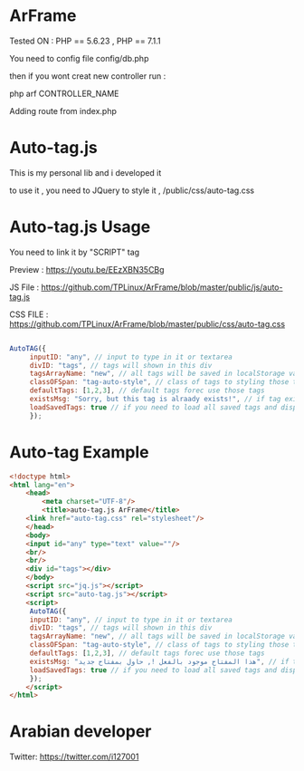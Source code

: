 # ArFrame

Tested ON : PHP == 5.6.23 , PHP == 7.1.1


You need to config file  config/db.php

then if you wont creat new controller 
run :

php arf CONTROLLER_NAME

Adding route from index.php

# Auto-tag.js

This is my personal lib and i developed it

to use it , you need to JQuery 
to style it , /public/css/auto-tag.css

# Auto-tag.js Usage

You need to link it by "SCRIPT" tag

Preview : https://youtu.be/EEzXBN35CBg

JS File : https://github.com/TPLinux/ArFrame/blob/master/public/js/auto-tag.js 

CSS FILE : https://github.com/TPLinux/ArFrame/blob/master/public/css/auto-tag.css


```js

AutoTAG({
	 inputID: "any", // input to type in it or textarea
	 divID: "tags", // tags will shown in this div
	 tagsArrayName: "new", // all tags will be saved in localStorage variable new to (send it to server if you need)
	 classOFSpan: "tag-auto-style", // class of tags to styling those tags (spans)
	 defaultTags: [1,2,3], // default tags forec use those tags
	 existsMsg: "Sorry, but this tag is alraady exists!", // if tag exists after press enter show alert wit this msg
	 loadSavedTags: true // if you need to load all saved tags and display it in the div above
     });
```

# Auto-tag Example

```HTML
<!doctype html>
<html lang="en">
    <head>
        <meta charset="UTF-8"/>
        <title>auto-tag.js ArFrame</title>
	<link href="auto-tag.css" rel="stylesheet"/>
    </head>
    <body>
	<input id="any" type="text" value=""/>
	<br/>
	<br/>
	<div id="tags"></div>
    </body>
    <script src="jq.js"></script>
    <script src="auto-tag.js"></script>
    <script>
     AutoTAG({
	 inputID: "any", // input to type in it or textarea
	 divID: "tags", // tags will shown in this div
	 tagsArrayName: "new", // all tags will be saved in localStorage variable new to (send it to server if you need)
	 classOFSpan: "tag-auto-style", // class of tags to styling those tags (spans)
	 defaultTags: [1,2,3], // default tags forec use those tags
	 existsMsg: "هذا المفتاح موجود بالفعل !, حاول بمفتاح جديد", // if tag exists after press enter show alert wit this msg
	 loadSavedTags: true // if you need to load all saved tags and display it in the div above
     });
    </script>
</html>


```
# Arabian developer
Twitter: https://twitter.com/i127001
